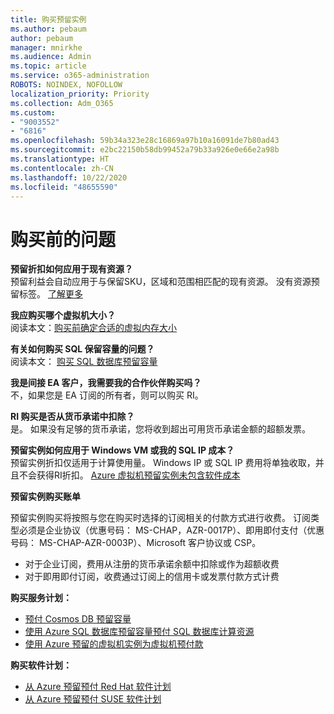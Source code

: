 ```yaml
---
title: 购买预留实例
ms.author: pebaum
author: pebaum
manager: mnirkhe
ms.audience: Admin
ms.topic: article
ms.service: o365-administration
ROBOTS: NOINDEX, NOFOLLOW
localization_priority: Priority
ms.collection: Adm_O365
ms.custom:
- "9003552"
- "6816"
ms.openlocfilehash: 59b34a323e28c16869a97b10a16091de7b80ad43
ms.sourcegitcommit: e2bc22150b58db99452a79b33a926e0e66e2a98b
ms.translationtype: HT
ms.contentlocale: zh-CN
ms.lasthandoff: 10/22/2020
ms.locfileid: "48655590"
---
```

# <a name="questions-before-purchase"></a>购买前的问题

**预留折扣如何应用于现有资源？**  
预留利益会自动应用于与保留SKU，区域和范围相匹配的现有资源。 没有资源预留标签。 [了解更多](https://docs.microsoft.com/azure/cost-management-billing/reservations/save-compute-costs-reservations?WT.mc_id=Portal-Microsoft_Azure_Support#how-reservation-discount-is-applied) 

**我应购买哪个虚拟机大小？**  
阅读本文：[购买前确定合适的虚拟内存大小](https://docs.microsoft.com/azure/virtual-machines/windows/prepay-reserved-vm-instances?toc=/azure/billing/TOC.json&WT.mc_id=Portal-Microsoft_Azure_Support#determine-the-right-vm-size-before-you-buy)

**有关如何购买 SQL 保留容量的问题？**  
阅读本文： [购买 SQL 数据库预留容量](https://docs.microsoft.com/azure/sql-database/sql-database-reserved-capacity?toc=/azure/billing/TOC.json&WT.mc_id=Portal-Microsoft_Azure_Support#buy-sql-database-reserved-capacity)

**我是间接 EA 客户，我需要我的合作伙伴购买吗？**  
不，如果您是 EA 订阅的所有者，则可以购买 RI。

**RI 购买是否从货币承诺中扣除？**  
是。 如果没有足够的货币承诺，您将收到超出可用货币承诺金额的超额发票。

**预留实例如何应用于 Windows VM 或我的 SQL IP 成本？**  
预留实例折扣仅适用于计算使用量。 Windows IP 或 SQL IP 费用将单独收取，并且不会获得RI折扣。 [Azure 虚拟机预留实例未包含软件成本](https://docs.microsoft.com/azure/billing/billing-reserved-instance-windows-software-costs?WT.mc_id=Portal-Microsoft_Azure_Support)  
      
**预留实例购买账单**  
      
预留实例购买将按照与您在购买时选择的订阅相关的付款方式进行收费。 订阅类型必须是企业协议（优惠号码： MS-CHAP，AZR-0017P）、即用即付支付（优惠号码： MS-CHAP-AZR-0003P）、Microsoft 客户协议或 CSP。

-   对于企业订阅，费用从注册的货币承诺余额中扣除或作为超额收费
-   对于即用即付订阅，收费通过订阅上的信用卡或发票付款方式计费

**购买服务计划：**

-   [预付 Cosmos DB 预留容量](https://docs.microsoft.com/azure/cosmos-db/cosmos-db-reserved-capacity?WT.mc_id=Portal-Microsoft_Azure_Support)
-   [使用 Azure SQL 数据库预留容量预付 SQL 数据库计算资源](https://docs.microsoft.com/azure/sql-database/sql-database-reserved-capacity?WT.mc_id=Portal-Microsoft_Azure_Support)
-   [使用 Azure 预留的虚拟机实例为虚拟机预付款](https://docs.microsoft.com/azure/virtual-machines/windows/prepay-reserved-vm-instances?WT.mc_id=Portal-Microsoft_Azure_Support)

**购买软件计划：**

-   [从 Azure 预留预付 Red Hat 软件计划](https://docs.microsoft.com/azure/virtual-machines/linux/prepay-rhel-software-charges?WT.mc_id=Portal-Microsoft_Azure_Support)
-   [从 Azure 预留预付 SUSE 软件计划](https://docs.microsoft.com/azure/virtual-machines/linux/prepay-suse-software-charges?WT.mc_id=Portal-Microsoft_Azure_Support)